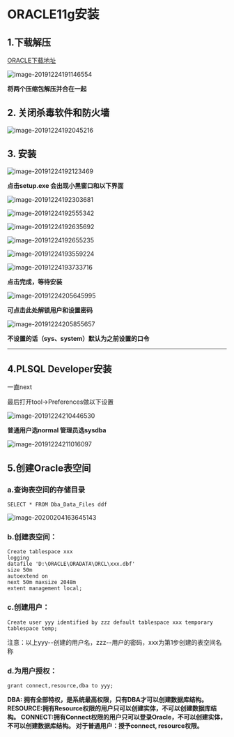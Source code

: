 # ORACLE11g安装

## 1.下载解压

[ORACLE下载地址](https://www.oracle.com/database/technologies/oracle-database-software-downloads.html#19c "oracle")

![image-20191224191146554](ORACLE11g%E5%AE%89%E8%A3%85.assets/image-20191224191146554.png)

**将两个压缩包解压并合在一起**

## 2. 关闭杀毒软件和防火墙

![image-20191224192045216](ORACLE11g%E5%AE%89%E8%A3%85.assets/image-20191224192045216.png)

## 3. 安装

![image-20191224192123469](ORACLE11g%E5%AE%89%E8%A3%85.assets/image-20191224192123469.png)

**点击setup.exe 会出现小黑窗口和以下界面**

![image-20191224192303681](ORACLE11g%E5%AE%89%E8%A3%85.assets/image-20191224192303681.png)

![image-20191224192555342](ORACLE11g%E5%AE%89%E8%A3%85.assets/image-20191224192555342.png)

![image-20191224192635692](ORACLE11g%E5%AE%89%E8%A3%85.assets/image-20191224192635692.png)

![image-20191224192655235](ORACLE11g%E5%AE%89%E8%A3%85.assets/image-20191224192655235.png)

![image-20191224193559224](ORACLE11g%E5%AE%89%E8%A3%85.assets/image-20191224193559224.png)

![image-20191224193733716](ORACLE11g%E5%AE%89%E8%A3%85.assets/image-20191224193733716.png)

**点击完成，等待安装**

![image-20191224205645995](ORACLE11g%E5%AE%89%E8%A3%85.assets/image-20191224205645995.png)

**可点击此处解锁用户和设置密码**

![image-20191224205855657](ORACLE11g%E5%AE%89%E8%A3%85.assets/image-20191224205855657.png)

**不设置的话（sys、system）默认为之前设置的口令**

***

## 4.PLSQL Developer安装

一直next

最后打开tool->Preferences做以下设置



![image-20191224210446530](ORACLE11g%E5%AE%89%E8%A3%85.assets/image-20191224210446530.png)



**普通用户选normal 管理员选sysdba**

![image-20191224211016097](ORACLE11g%E5%AE%89%E8%A3%85.assets/image-20191224211016097.png)



## 5.创建Oracle表空间

### a.查询表空间的存储目录 

```plsql
SELECT * FROM Dba_Data_Files ddf
```

![image-20200204163645143](ORACLE11g安装.assets/image-20200204163645143.png)

### b.创建表空间：

```plsql
Create tablespace xxx
logging
datafile 'D:\ORACLE\ORADATA\ORCL\xxx.dbf'
size 50m
autoextend on
next 50m maxsize 2048m
extent management local;
```



### c.创建用户：

```plsql
Create user yyy identified by zzz default tablespace xxx temporary tablespace temp;
```

注意：以上yyy--创建的用户名，zzz--用户的密码，xxx为第1步创建的表空间名称

### d.为用户授权：

```plsql
grant connect,resource,dba to yyy;
```

**DBA: 拥有全部特权，是系统最高权限，只有DBA才可以创建数据库结构。
RESOURCE:拥有Resource权限的用户只可以创建实体，不可以创建数据库结构。
CONNECT:拥有Connect权限的用户只可以登录Oracle，不可以创建实体，不可以创建数据库结构。
对于普通用户：授予connect, resource权限。**